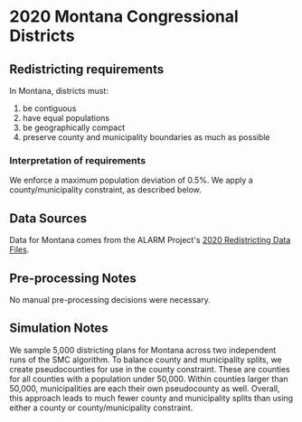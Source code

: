# 2020 Montana Congressional Districts

## Redistricting requirements
In Montana, districts must:

1. be contiguous
1. have equal populations
1. be geographically compact
1. preserve county and municipality boundaries as much as possible


### Interpretation of requirements
We enforce a maximum population deviation of 0.5%.
We apply a county/municipality constraint, as described below.

## Data Sources
Data for Montana comes from the ALARM Project's [2020 Redistricting Data Files](https://alarm-redist.github.io/posts/2021-08-10-census-2020/).

## Pre-processing Notes
No manual pre-processing decisions were necessary.

## Simulation Notes
We sample 5,000 districting plans for Montana across two independent runs of the SMC algorithm.
To balance county and municipality splits, we create pseudocounties for use in the county constraint.
These are counties for all counties with a population under 50,000.
Within counties larger than 50,000, municipalities are each their own pseudocounty as well.
Overall, this approach leads to much fewer county and municipality splits than using either a county or county/municipality constraint.
